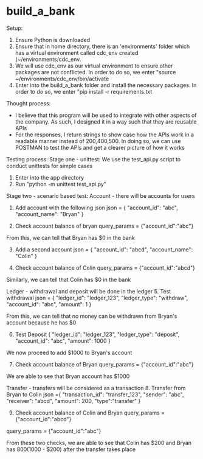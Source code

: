 # build_a_bank
Setup:
1. Ensure Python is downloaded
2. Ensure that in home directory, there is an 'environments' folder which has a virtual environment called cdc_env created (~/environments/cdc_env.
3. We will use cdc_env as our virtual environment to ensure other packages are not conflicted. In order to do so, we enter "source ~/environments/cdc_env/bin/activate 
4. Enter into the build_a_bank folder and install the necessary packages. In order to do so, we enter "pip install -r requirements.txt

Thought process:
- I believe that this program will be used to integrate with other aspects of the company. As such, I designed it in a way such that they are reusable APIs
- For the responses, I return strings to show case how the APIs work in a readable manner instead of 200,400,500. In doing so, we can use POSTMAN to test the APIs and get a clearer picture of how it works

Testing process:
Stage one - unittest:
We use the test_api.py script to conduct unittests for simple cases 
1. Enter into the app directory
2. Run "python -m unittest test_api.py" 


Stage two - scenario based test:
Account - there will be accounts for users
1. Add account with the following json
json = {
  "account_id": "abc",
  "account_name": "Bryan"
}

2. Check account balance of bryan
query_params = {"account_id":"abc"}

From this, we can tell that Bryan has $0 in the bank

3. Add a second account 
json = {
  "account_id": "abcd",
  "account_name": "Colin"
}

4. Check account balance of Colin
query_params = {"account_id":"abcd"}

Similarly, we can tell that Colin has $0 in the bank


Ledger - withdrawal and deposit will be done in the ledger
5. Test withdrawal 
json = {
  "ledger_id": "ledger_123",
  "ledger_type": "withdraw",
  "account_id": "abc",
  "amount": 1
}

From this, we can tell that no money can be withdrawn from Bryan's account because he has $0

6. Test Deposit
{
  "ledger_id": "ledger_123",
  "ledger_type": "deposit",
  "account_id": "abc",
  "amount": 1000
}

We now proceed to add $1000 to Bryan's account

7. Check account balance of Bryan
query_params = {"account_id":"abc"}

We are able to see that Bryan account has $1000


Transfer - transfers will be considered as a transaction
8. Transfer from Bryan to Colin
json ={
  "transaction_id": "transfer_123",
  "sender": "abc",
  "receiver": "abcd",
  "amount": 200,
  "type":"transfer"
}

9. Check account balance of Colin and Bryan
query_params = {"account_id":"abcd"}

query_params = {"account_id":"abc"}

From these two checks, we are able to see that Colin has $200 and Bryan has $800 ($1000 - $200) after the transfer takes place


